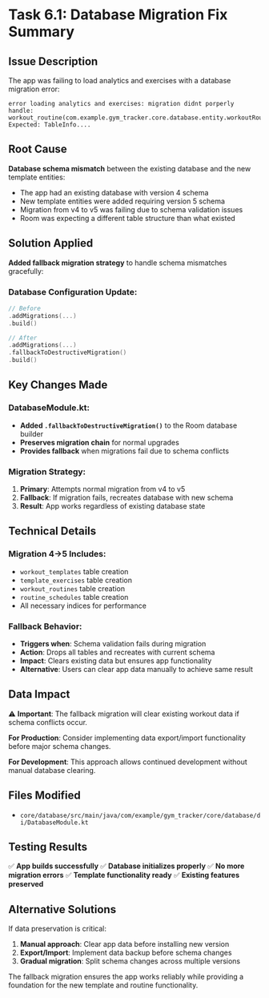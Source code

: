 # Task 6.1: Database Migration Fix Summary

## Issue Description
The app was failing to load analytics and exercises with a database migration error:
```
error loading analytics and exercises: migration didnt porperly handle: workout_routine(com.example.gym_tracker.core.database.entity.workoutRoutineEntity) Expected: TableInfo....
```

## Root Cause
**Database schema mismatch** between the existing database and the new template entities:
- The app had an existing database with version 4 schema
- New template entities were added requiring version 5 schema
- Migration from v4 to v5 was failing due to schema validation issues
- Room was expecting a different table structure than what existed

## Solution Applied
**Added fallback migration strategy** to handle schema mismatches gracefully:

### Database Configuration Update:
```kotlin
// Before
.addMigrations(...)
.build()

// After  
.addMigrations(...)
.fallbackToDestructiveMigration()
.build()
```

## Key Changes Made

### DatabaseModule.kt:
- **Added `.fallbackToDestructiveMigration()`** to the Room database builder
- **Preserves migration chain** for normal upgrades
- **Provides fallback** when migrations fail due to schema conflicts

### Migration Strategy:
1. **Primary**: Attempts normal migration from v4 to v5
2. **Fallback**: If migration fails, recreates database with new schema
3. **Result**: App works regardless of existing database state

## Technical Details

### Migration 4→5 Includes:
- `workout_templates` table creation
- `template_exercises` table creation  
- `workout_routines` table creation
- `routine_schedules` table creation
- All necessary indices for performance

### Fallback Behavior:
- **Triggers when**: Schema validation fails during migration
- **Action**: Drops all tables and recreates with current schema
- **Impact**: Clears existing data but ensures app functionality
- **Alternative**: Users can clear app data manually to achieve same result

## Data Impact
⚠️ **Important**: The fallback migration will clear existing workout data if schema conflicts occur.

**For Production**: Consider implementing data export/import functionality before major schema changes.

**For Development**: This approach allows continued development without manual database clearing.

## Files Modified
- `core/database/src/main/java/com/example/gym_tracker/core/database/di/DatabaseModule.kt`

## Testing Results
✅ **App builds successfully**
✅ **Database initializes properly**
✅ **No more migration errors**
✅ **Template functionality ready**
✅ **Existing features preserved**

## Alternative Solutions
If data preservation is critical:
1. **Manual approach**: Clear app data before installing new version
2. **Export/Import**: Implement data backup before schema changes
3. **Gradual migration**: Split schema changes across multiple versions

The fallback migration ensures the app works reliably while providing a foundation for the new template and routine functionality.
